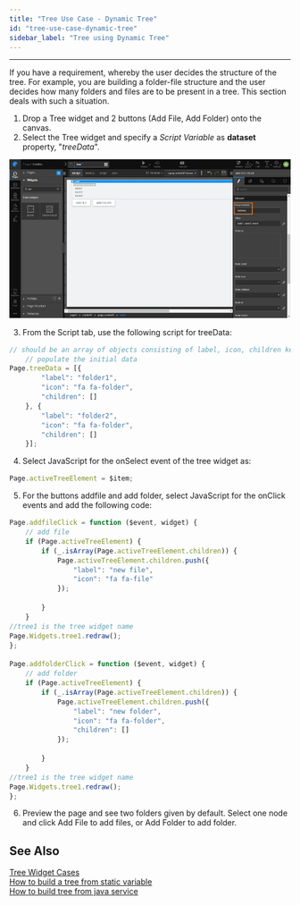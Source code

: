 ```yaml
---
title: "Tree Use Case - Dynamic Tree"
id: "tree-use-case-dynamic-tree"
sidebar_label: "Tree using Dynamic Tree"
---
```

---

If you have a requirement, whereby the user decides the structure of the tree. For example, you are building a folder-file structure and the user decides how many folders and files are to be present in a tree. This section deals with such a situation.

1. Drop a Tree widget and 2 buttons (Add File, Add Folder) onto the canvas.
2. Select the Tree widget and specify a _Script Variable_ as **dataset** property, "_treeData_".

[![](/learn/assets/tree_dynamic_design.png)](/learn/assets/tree_dynamic_design.png)

3. From the Script tab, use the following script for treeData:

```js
// should be an array of objects consisting of label, icon, children keys
    // populate the initial data
Page.treeData = [{
        "label": "folder1",
        "icon": "fa fa-folder",
        "children": []
    }, {
        "label": "folder2",
        "icon": "fa fa-folder",
        "children": []
    }];
```    

4. Select JavaScript for the onSelect event of the tree widget as:

```js
Page.activeTreeElement = $item;
```

5. For the buttons addfile and add folder, select JavaScript for the onClick events and add the following code:

```js
Page.addfileClick = function ($event, widget) {
    // add file
    if (Page.activeTreeElement) {
        if (_.isArray(Page.activeTreeElement.children)) {
            Page.activeTreeElement.children.push({
                "label": "new file",
                "icon": "fa fa-file"
            });

        }
    }
//tree1 is the tree widget name
Page.Widgets.tree1.redraw();
};

Page.addfolderClick = function ($event, widget) {
    // add folder
    if (Page.activeTreeElement) {
        if (_.isArray(Page.activeTreeElement.children)) {
            Page.activeTreeElement.children.push({
                "label": "new folder",
                "icon": "fa fa-folder",
                "children": []
            });

        }
    }
//tree1 is the tree widget name
Page.Widgets.tree1.redraw();
};
```

6. Preview the page and see two folders given by default. Select one node and click Add File to add files, or Add Folder to add folder.

## See Also

[Tree Widget Cases](/learn/app-development/widgets/basic/tree/)  
[How to build a tree from static variable](/learn/how-tos/tree-use-case-static-variable/)  
[How to build tree from java service](/learn/how-tos/tree-use-case-java-service/)  
